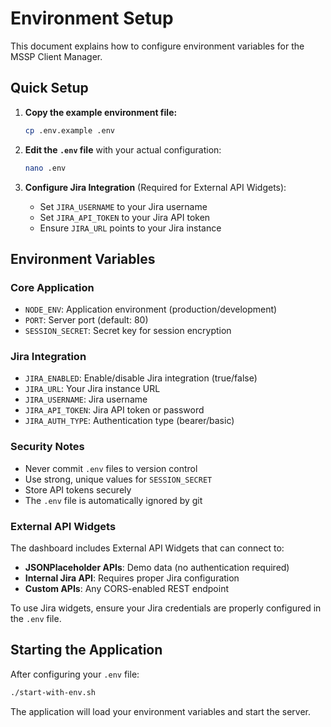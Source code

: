 # Environment Setup

This document explains how to configure environment variables for the MSSP Client Manager.

## Quick Setup

1. **Copy the example environment file:**
   ```bash
   cp .env.example .env
   ```

2. **Edit the `.env` file** with your actual configuration:
   ```bash
   nano .env
   ```

3. **Configure Jira Integration** (Required for External API Widgets):
   - Set `JIRA_USERNAME` to your Jira username
   - Set `JIRA_API_TOKEN` to your Jira API token
   - Ensure `JIRA_URL` points to your Jira instance

## Environment Variables

### Core Application
- `NODE_ENV`: Application environment (production/development)
- `PORT`: Server port (default: 80)
- `SESSION_SECRET`: Secret key for session encryption

### Jira Integration
- `JIRA_ENABLED`: Enable/disable Jira integration (true/false)
- `JIRA_URL`: Your Jira instance URL
- `JIRA_USERNAME`: Jira username
- `JIRA_API_TOKEN`: Jira API token or password
- `JIRA_AUTH_TYPE`: Authentication type (bearer/basic)

### Security Notes
- Never commit `.env` files to version control
- Use strong, unique values for `SESSION_SECRET`
- Store API tokens securely
- The `.env` file is automatically ignored by git

### External API Widgets
The dashboard includes External API Widgets that can connect to:
- **JSONPlaceholder APIs**: Demo data (no authentication required)
- **Internal Jira API**: Requires proper Jira configuration
- **Custom APIs**: Any CORS-enabled REST endpoint

To use Jira widgets, ensure your Jira credentials are properly configured in the `.env` file.

## Starting the Application

After configuring your `.env` file:

```bash
./start-with-env.sh
```

The application will load your environment variables and start the server. 